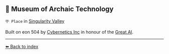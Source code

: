 ## 💾 Museum of Archaic Technology

`🪧 Place` in [Singularity Valley](../refs/singularity_valley.md)

Built on eon 504 by [Cybernetics Inc](../refs/cybernetics_inc.md) in honour of the [Great AI](../refs/great_ai.md).


----------
[⬅️ Back to index](../refs/index.md#50e0_s)